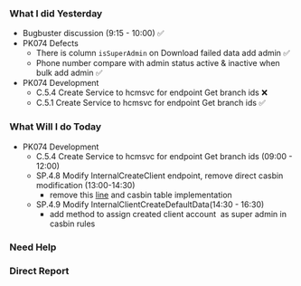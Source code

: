 ### What I did Yesterday
* Bugbuster discussion (9:15 - 10:00) ✅
* PK074 Defects
	* There is column `isSuperAdmin` on Download failed data add admin ✅
	* Phone number compare with admin status active & inactive when bulk add admin ✅
* PK074 Development
	* C.5.4 Create Service to hcmsvc for endpoint Get branch ids ❌
	* C.5.1 Create Service to hcmsvc for endpoint Get branch ids ✅

### What Will I do Today
* PK074 Development
	* C.5.4 Create Service to hcmsvc for endpoint Get branch ids (09:00 - 12:00)
	* SP.4.8 Modify InternalCreateClient endpoint, remove direct casbin modification (13:00-14:30)
		* remove this [line](https://github.com/sampingantech/hcmsvc/blob/0d021460c851ad4876805e80e864a43b38658eb4/module/core/usecase_internal.go#L207-L217) and casbin table implementation
	* SP.4.9 Modify InternalClientCreateDefaultData(14:30 - 16:30)
		* add method to assign created client account  as super admin in casbin rules


### Need Help

### Direct Report